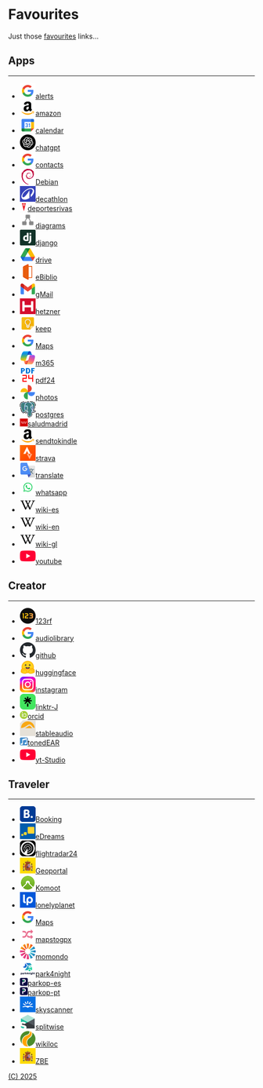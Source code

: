 # Favourites
Just those [favourites](https://jonatanmv.github.io/favourites/) links...

## Apps

* * *

  * [![](favicons/google.png)alerts](https://www.google.com/alerts)
  * [![](favicons/amazon.png)amazon](https://www.amazon.es/)
  * [![](favicons/calendar.png)calendar](https://calendar.google.com/)
  * [![](favicons/chatgpt.png)chatgpt](https://chatgpt.com/)
  * [![](favicons/google.png)contacts](https://contacts.google.com/)
  * [![](favicons/debian.png)Debian](https://www.debian.org/intro/)
  * [![](favicons/decathlon.png)decathlon](https://www.decathlon.es/)
  * [![](favicons/deportesrivas.png)deportesrivas](https://deportesrivas.deporsite.net/)
  * [![](favicons/diagrams.png)diagrams](https://app.diagrams.net/)
  * [![](favicons/django.png)django](https://www.djangoproject.com/)
  * [![](favicons/drive.png)drive](https://drive.google.com/)
  * [![](favicons/ebiblio.png)eBiblio](https://madrid.ebiblio.es/)
  * [![](favicons/mail.png)gMail](https://mail.google.com/)
  * [![](favicons/hetzner.png)hetzner](https://console.hetzner.cloud/)
  * [![](favicons/keep.png)keep](https://keep.google.com/)
  * [![](favicons/google.png)Maps](https://www.google.com/maps)
  * [![](favicons/microsoft.png)m365](https://m365.cloud.microsoft/)
  * [![](favicons/pdf24.png)pdf24](https://tools.pdf24.org/)
  * [![](favicons/photos.png)photos](https://photos.google.com/)
  * [![](favicons/postgres.png)postgres](https://www.postgresql.org)
  * [![](favicons/sanidadmadrid.png)saludmadrid](https://www.carpetavirtual.sanidadmadrid.org/cavi/mvc/)
  * [![](favicons/amazon.png)sendtokindle](https://www.amazon.es/sendtokindle)
  * [![](favicons/strava.png)strava](https://www.strava.com/)
  * [![](favicons/translate.png)translate](https://translate.google.com/)
  * [![](favicons/whatsapp.png)whatsapp](https://web.whatsapp.com/)
  * [![](favicons/wikipedia.png)wiki-es](https://es.wikipedia.org/)
  * [![](favicons/wikipedia.png)wiki-en](https://en.wikipedia.org/)
  * [![](favicons/wikipedia.png)wiki-gl](https://gl.wikipedia.org/)
  * [![](favicons/youtube.png)youtube](https://www.youtube.com/)

## Creator

* * *

  * [![](favicons/123rf.png)123rf](https://es.123rf.com/)
  * [![](favicons/google.png)audiolibrary](https://www.youtube.com/audiolibrary)
  * [![](favicons/github.png)github](https://github.com/jonatanmv)
  * [![](favicons/huggingface.png)huggingface](https://huggingface.co/)
  * [![](favicons/instagram.png)instagram](https://www.instagram.com/)
  * [![](favicons/linktr.png)linktr-J](https://linktr.ee/jonatan.morales)
  * [![](favicons/orcid.png)orcid](https://orcid.org/)
  * [![](favicons/stableaudio.png)stableaudio](https://stableaudio.com/)
  * [![](favicons/tonedear.png)tonedEAR](https://tonedear.com/)
  * [![](favicons/youtube.png)yt-Studio](https://studio.youtube.com/)



## Traveler

* * *

  * [![](favicons/Booking.png)Booking](https://www.booking.com/)
  * [![](favicons/eDreams.png)eDreams](https://www.edreams.com)
  * [![](favicons/flightradar24.png)flightradar24](https://www.flightradar24.com/)
  * [![](favicons/ministerio.png)Geoportal](https://sig.mapama.gob.es/geoportal/)
  * [![](favicons/komoot.png)Komoot](https://www.komoot.com/)
  * [![](favicons/lonelyplanet.png)lonelyplanet](https://www.lonelyplanet.com/)
  * [![](favicons/google.png)Maps](https://www.google.com/maps/d/)
  * [![](favicons/mapstogpx.png)mapstogpx](https://mapstogpx.com/)
  * [![](favicons/momondo.png)momondo](https://www.momondo.es/")
  * [![](favicons/park4night.png)park4night](https://park4night.com/)
  * [![](favicons/parkopedia.png)parkop-es](https://www.parkopedia.es/)
  * [![](favicons/parkopedia.png)parkop-pt](https://www.parkopedia.pt/)
  * [![](favicons/skyscanner.png)skyscanner](https://www.skyscanner.es/)
  * [![](favicons/splitwise.png)splitwise](https://secure.splitwise.com/)
  * [![](favicons/wikiloc.png)wikiloc](https://www.wikiloc.com/)
  * [![](favicons/ministerio.png)ZBE](https://app.powerbi.com/view?r=eyJrIjoiOGQ0ZmRjOTctNmE1Mi00OWVkLWI0MzktM2QwOTY4OTVkMGZlIiwidCI6ImViYzM5ZjYzLTA2NTQtNGFiMS1iYjVkLTBkOTU2Y2E1Nzk4NyIsImMiOjh9)

[(C) 2025](https://github.com/jonatanmv/favourites)

